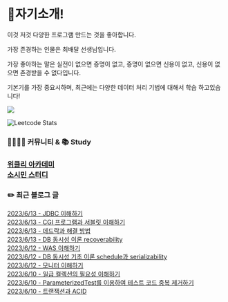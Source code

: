 
<h1>🙋자기소개!</h1>

이것 저것 다양한 프로그램 만드는 것을 좋아합니다.

가장 존경하는 인물은 최배달 선생님입니다.

가장 좋아하는 말은 실전이 없으면 증명이 없고, 증명이 없으면 신용이 없고, 신용이 없으면 존경받을 수 없다입니다.

기본기를 가장 중요시하며, 최근에는 다양한 데이터 처리 기법에 대해서 학습 하고있습니다!

![](https://github-profile-trophy.vercel.app/?username=jungmini0601&theme=flat&no-frame=true&margin-w=30)

![Leetcode Stats](https://leetcard.jacoblin.cool/jungmini0601)

<h3>  👨‍👨‍👦‍👦 커뮤니티 & 📚 Study<h3>

[위클리 아카데미](https://www.weekly.ac/) <br>
[소시민 스터디](https://oval-licorice-979.notion.site/4fc65451bf244a138a93f930ecaaee38?v=8ec49eefb77f44f5a5faef7b15213ac0) <br>

<h3>✏️ 최근 블로그 글</h3> 

[2023/6/13 - JDBC 이해하기](https://jungmini-laboratory.tistory.com/117) <br>
[2023/6/13 - CGI 프로그램과 서블릿 이해하기](https://jungmini-laboratory.tistory.com/116) <br>
[2023/6/13 - 데드락과 해결 방법](https://jungmini-laboratory.tistory.com/115) <br>
[2023/6/13 - DB 동시성 이론 recoverability](https://jungmini-laboratory.tistory.com/114) <br>
[2023/6/12 - WAS 이해하기](https://jungmini-laboratory.tistory.com/113) <br>
[2023/6/12 - DB 동시성 기초 이론 schedule과 serializability](https://jungmini-laboratory.tistory.com/112) <br>
[2023/6/12 - 모니터 이해하기](https://jungmini-laboratory.tistory.com/111) <br>
[2023/6/10 - 일급 컬렉션의 필요성 이해하기](https://jungmini-laboratory.tistory.com/110) <br>
[2023/6/10 - ParameterizedTest를 이용하여 테스트 코드 중복 제거하기](https://jungmini-laboratory.tistory.com/109) <br>
[2023/6/10 - 트랜잭션과 ACID](https://jungmini-laboratory.tistory.com/108) <br>
